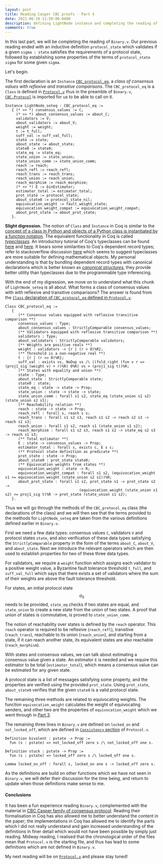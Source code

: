 ```yaml
---
layout: post
title: Reading Casper CBC proofs - Part 4
date: 2021-06-10 11:59:00-0400
description: defining LightNode instance and completing the reading of Binary.v
comments: true
---
```


In this last part, we will be completing the reading of `Binary.v`.
Our previous reading ended with an inductive definition `protocol_state` which validates if a given `sigma : state` satisfies the requirements of a protocol state, followed by establishing some properties of the terms of `protocol_state sigma` for some given `sigma`.

Let's begin.

The first declaration is an `Instance` [`CBC_protocol_eq`](https://github.com/runtimeverification/casper-cbc-proofs/blob/master/CBC/Protocol.v#L27), a *class of consensus values with reflexive and transitive comparisons*.
The `CBC_protocol_eq` is a `Class` is defined in [`Protocol.v`](https://github.com/runtimeverification/casper-cbc-proofs/blob/master/CBC/Protocol.v) thus in the preamble of `Binary.v`, [`CBC.Protocol`](https://github.com/runtimeverification/casper-cbc-proofs/blob/master/CBC/Binary.v#L4) is imported for us to be able to call on it.

```coq
Instance LightNode_seteq : CBC_protocol_eq :=
   { (* >> *) consensus_values := C;
     (* >> *) about_consensus_values := about_C;
     validators := V;
     about_validators := about_V;
     weight := weight;
     t := t_full;
     suff_val := suff_val_full;
     state := state;
     about_state := about_state;
     state0 := state0;
     state_eq := state_eq;
     state_union := state_union;
     state_union_comm := state_union_comm;
     reach := reach;
     reach_refl := reach_refl;
     reach_trans := reach_trans;
     reach_union := reach_union;
     reach_morphism := reach_morphism;
     (* >> *) E := binEstimator;
     estimator_total := estimator_total;
     prot_state := protocol_state;
     about_state0 := protocol_state_nil;
     equivocation_weight := fault_weight_state;
     equivocation_weight_compat := equivocation_weight_compat;
     about_prot_state := about_prot_state;
   }.
```

**Slight digression.** The notion of `Class` and `Instance` in Coq is similar to the [concept of a class in Python and objects of a Python class is instantiated by a function notation](https://docs.python.org/3/tutorial/classes.html).
The equivalent functionality in Coq is called [*typeclasses*](https://coq.inria.fr/refman/addendum/type-classes.html).
An introductory tutorial of Coq's typeclasses can be found [here](https://softwarefoundations.cis.upenn.edu/draft/qc-current/Typeclasses.html) and [here](https://www.labri.fr/perso/casteran/CoqArt/TypeClassesTut/typeclassestut.pdf).
It bears some similarities to Coq's dependent record types; refer to stackoverflow discussion [here](https://stackoverflow.com/questions/29872260/coq-typeclasses-vs-dependent-records) which seems to suggest typeclasses are more suitable for defining mathematical objects.
My personal understanding is that by bundling dependent record types with canonical declarations which is better known as [*canonical structures*](https://hal.inria.fr/hal-00816703v1/document), they provide better utility than typeclasses due to the programmable type inferencing.

With the end of my digression, we move on to understand what this chunk of `LightNode_seteq` is all about.
What forms a class of consensus values with with reflexive and transitive comparisons?
The answer is found from the [`Class` declaration of `CBC_protocol_eq` defined in `Protocol.v`](https://github.com/runtimeverification/casper-cbc-proofs/blob/master/CBC/Protocol.v#L25).  

```coq
Class CBC_protocol_eq :=
   {
      (** Consensus values equipped with reflexive transitive comparison **)
      consensus_values : Type;
      about_consensus_values : StrictlyComparable consensus_values;
      (** Validators equipped with reflexive transitive comparison **)
      validators : Type;
      about_validators : StrictlyComparable validators;
      (** Weights are positive reals **)
      weight : validators -> {r | (r > 0)%R};
      (** Threshold is a non-negative real **)
      t : {r | (r >= 0)%R};
      suff_val : exists vs, NoDup vs /\ ((fold_right (fun v r => (proj1_sig (weight v) + r)%R) 0%R) vs > (proj1_sig t))%R;
      (** States with equality and union **)
      state : Type;
      about_state : StrictlyComparable state;
      state0 : state;
      state_eq : state -> state -> Prop;
      state_union : state -> state -> state;
      state_union_comm : forall s1 s2, state_eq (state_union s1 s2) (state_union s2 s1);
      (** Reachability relation **)
      reach : state -> state -> Prop;
      reach_refl : forall s, reach s s;
      reach_trans : forall s1 s2 s3, reach s1 s2 -> reach s2 s3 -> reach s1 s3;
      reach_union : forall s1 s2, reach s1 (state_union s1 s2);
      reach_morphism : forall s1 s2 s3, reach s1 s2 -> state_eq s2 s3 -> reach s1 s3;
      (** Total estimator **)
      E : state -> consensus_values -> Prop;
      estimator_total : forall s, exists c, E s c;
      (** Protocol state definition as predicate **)
      prot_state : state -> Prop;
      about_state0 : prot_state state0;
      (** Equivocation weights from states **)
      equivocation_weight : state -> R;
      equivocation_weight_compat : forall s1 s2, (equivocation_weight s1 <= equivocation_weight (state_union s2 s1))%R;
      about_prot_state : forall s1 s2, prot_state s1 -> prot_state s2 ->
                                  (equivocation_weight (state_union s1 s2) <= proj1_sig t)%R -> prot_state (state_union s1 s2);
   }.
```

Thus we will go through the methods of the `CBC_protocol_eq` class (the declarations of the class) and we will then see that the terms provided to the methods for `LightNode_seteq` are taken from the various definitions defined earlier in `Binary.v`.

First we need a few data types: consensus values `C`, validators `V` and protocol states `state`, and also verification of these data types satisfying the `StrictlyComparable` property in the form of the terms `about_C`, `about_V`, and `about_state`.
Next we introduce the relevant operators which are then used to establish properties for two of these three data types.

For validators, we require a `weight` function which assigns each validator to a positive weight value, a Byzantine fault tolerance threshold `t_full`, and `suff_val_full` which says that there exists a set of validators where the sum of their weights are above the fault tolerance threshold.

For states, an initial protocol state $$\sigma_0$$ needs to be provided, `state_eq` checks if two states are equal,  and `state_union` to create a new state from the union of two states.
A proof that union of states is commutative, is proved to `state_union_comm`.

The notion of reachability over states is defined by the `reach` operator.
This `reach` operator is required to be reflexive (`reach_refl`), transitive (`reach_trans`), reachable to its union (`reach_union`), and starting from a state, if it can reach another state, its equivalent states are also reachable (`reach_morphism`).

With states and consensus values, we can talk about estimating a consensus value given a state. 
An estimator `E` is needed and we require this estimator to be total (`estimator_total`), which means a consensus value can be estimated for any given state.

A protocol state is a list of messages satisfying some property, and the properties are verified using the provided `prot_state`.
Using `prot_state`, `about_state0` verifies that the given `state0` is a valid protocol state.

The remaining three methods are related to equivocating weights.
The function `equivocation_weight` calculates the weight of equivocating senders, and other two are the properties of `equivocation_weight` which we went through in [Part 3](https://zunction.github.io/blog/2021/reading-casper-cbc-proofs-p3/).

The remaining three lines in `Binary.v` are defined on `locked_on` and `not_locked_off`, which are defined in [`Consistency` section](https://github.com/runtimeverification/casper-cbc-proofs/blob/e32e74997d8fd53b44e8e87add22e9ee1de5d175/CBC/Protocol.v#L239) of `Protocol.v`.

```coq
Definition bivalent : pstate -> Prop :=
  fun (s : pstate) => not_locked_off zero s /\ not_locked_off one s.

Definition stuck : pstate -> Prop :=
  fun (s : pstate) => locked_off zero s /\ locked_off one s.

Lemma locked_on_off : forall s, locked_on one s -> locked_off zero s.
```
As the definitions are build on other functions which we have not seen in `Binary.v`, we will defer their discussion for the time being, and return to update when those definitions make sense to me.

#### Conclusions

It has been a fun experience reading `Binary.v`, complemented with the material in [CBC Casper family of consensus protocol](https://github.com/cbc-casper/cbc-casper-paper/blob/master/cbc-casper-paper-draft.pdf).
Reading their formalisation in Coq has also allowed me to better understand the content in the paper; the implementations in Coq has allowed me to identify the parts which I did not really understand and gain increased understanding of the definitions in finer detail which would not have been possible by simply just reading.
Midway reading, I realised that the chronological order of the files mean that `Protocol.v` is the starting file, and thus has lead to some definitions which are not defined in `Binary.v`.

My next reading will be on [`Protocol.v`](https://github.com/runtimeverification/casper-cbc-proofs/blob/master/CBC/Protocol.v) and please stay tuned!
